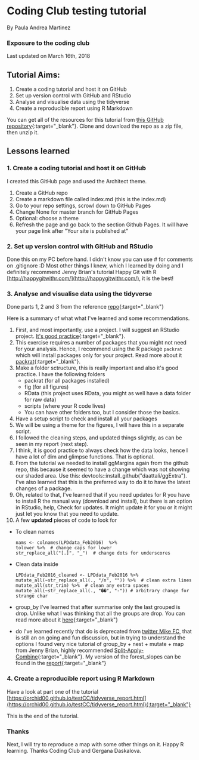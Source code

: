 # Coding Club testing tutorial
By Paula Andrea Martinez

### Exposure to the coding club

Last updated on March 16th, 2018

## Tutorial Aims:

1. Create a coding tutorial and host it on GitHub
2. Set up version control with GitHub and RStudio 
3. Analyse and visualise data using the tidyverse 
4. Create a reproducible report using R Markdown 

You can get all of the resources for this tutorial from [this GitHub repository](https://ourcodingclub.github.io/2018/03/06/tidyverse.html){:target="_blank"}. Clone and download the repo as a zip file, then unzip it.

## Lessons learned

### 1. Create a coding tutorial and host it on GitHub

I created this GitHub page and used the Architect theme. 

1. Create a GitHub repo
2. Create a markdown file called index.md (this is the index.md)
3. Go to your repo settings, scrowl down to GitHub Pages 
4. Change None for master branch for GitHub Pages
5. Optional: choose a theme
6. Refresh the page and go back to the section Github Pages. It will have your page link after "Your site is published at"

### 2. Set up version control with GitHub and RStudio 

Done this on my PC before hand.
I didn't know you can use # for comments on .gitignore :D
Most other things I knew, which I learned by doing and I definitely recommend Jenny Brian's tutorial Happy Git with R
[http://happygitwithr.com/](http://happygitwithr.com/), it is the best!

### 3. Analyse and visualise data using the tidyverse

Done parts 1, 2 and 3 from the reference [repo](https://ourcodingclub.github.io/2018/03/06/tidyverse.html){:target="_blank"}

Here is a summary of what what I've learned and some recommendations.

 1. First, and most importantly, use a project. I will suggest an RStudio project. [It's good practice](https://www.tidyverse.org/articles/2017/12/workflow-vs-script/){:target="_blank"}.
 2. This exercise requires a number of packages that you might not need for your analysis. Hence, I recommend using the R package `packrat` which will install packages only for your project. Read more about it [packrat](https://rstudio.github.io/packrat/){:target="_blank"}.
 3. Make a folder sctructure, this is really important and also it's good practice. I have the following folders
    * packrat (for all packages installed)
    * fig (for all figures)
    * RData (this project uses RData, you might as well have a data folder for raw data)
    * scripts (where your R code lives)
    * You can have other folders too, but I consider those the basics.
 4. Have a setup script to check and install all your packages 
 5. We will be using a theme for the figures, I will have this in a separate script.
 6. I followed the cleaning steps, and updated things slightly, as can be seen in my report (next step).
 7. I think, it is good practice to always check how the data looks, hence I have a lot of dim and glimpse functions. That is optional.
 8. From the tutorial we needed to install ggMargins again from the github repo, this because it seemed to have a change which was not showing our shaded area. Use this: devtools::install_github("daattali/ggExtra"). I've also learned that this is the preferred way to do it to have the latest changes of a package.
 9. Oh, related to that, I've learned that if you need updates for R you have to install R the manual way (download and install), but there is an option in RStudio, help, Check for updates. It might update it for you or it might just let you know that you need to update.
 10. A few **updated** pieces of code to look for
 
  * To clean names
  
        nams <- colnames(LPDdata_Feb2016)  %>%
        tolower %>%  # change caps for lower
        str_replace_all("[.]", "_")  # change dots for underscores

  * Clean data inside
  
        LPDdata_Feb2016_cleaned <- LPDdata_Feb2016 %>%
        mutate_all(~str_replace_all(., "/n", "")) %>%  # clean extra lines
        mutate_all(str_trim) %>%  # clean any extra spaces
        mutate_all(~str_replace_all(., "��", "-")) # arbitrary change for strange char
  
  * group_by
  I've learned that after summarise only the last grouped is drop. Unlike what I was thinking that all the groups are drop. You can read more about it [here](https://github.com/tidyverse/dplyr/issues/2963){:target="_blank"}
  * do
  I've learned recently that do is deprecated from [twitter Mike FC](https://twitter.com/coolbutuseless/status/969853912990720005), that is still an on going and fun discussion, but in trying to understand the options I found very nice tutorial of group_by + nest + mutate + map from Jenny Brian, highly recommended [Split-Apply-Combine](http://stat545.com/block024_group-nest-split-map.html){:target="_blank"}. My version of the forest_slopes can be found in the [report](https://orchid00.github.io/testCC/tidyverse_report.html){:target="_blank"}
  

### 4. Create a reproducible report using R Markdown 

Have a look at part one of the tutorial [https://orchid00.github.io/testCC/tidyverse_report.html](https://orchid00.github.io/testCC/tidyverse_report.html){:target="_blank"}

This is the end of the tutorial. 

### Thanks

Next, I will try to reproduce a map with some other things on it.
Happy R learning. 
Thanks Coding Club and Gergana Daskalova.


